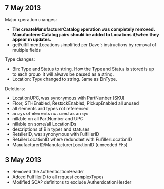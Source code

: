 7 May 2013
----------

Major operation changes:

* **The createManufacturerCatalog operation was completely removed.
  Manufacterer Catalog pairs should be added to Locations if/when they appear
  in updates.**
* getFulfillmentLocations simplified per Dave's instructions by
  removal of multiple fields.

Type changes:

* Bin: Type and Status to string. How the Type and Status is stored is up to
  each group, it will always be passed as a string.
* Location: Type changed to string. Same as BinType.

Deletions:

* LocationUPC, was synonymous with PartNumber (SKU)
* Floor, STHEnabled, RestockEnabled, PickupEnabled all unused
* all elements and types not referenced
* arrays of elements not used as arrays
* nillable on all PartNumber and UPC
* nillable on some/all LocationIDs
* descriptions of Bin types and statuses
* RetailerID, was synonymous with FulfillerID
* RetailerLocationID where redundant with FulfillerLocationID
* ManufacturerID/ManufacturerLocationID (unneeded FKs)

3 May 2013
----------

* Removed the AuthenticationHeader
* Added FulfillerID to all request complexTypes
* Modified SOAP definitons to exclude AuthenticationHeader

